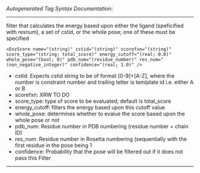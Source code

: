 _Autogenerated Tag Syntax Documentation:_

---
filter that calculates the energy based upon either the ligand (speficified with resnum), a set of cstid, or the whole pose; one of these must be specified

```
<EnzScore name="(string)" cstid="(string)" scorefxn="(string)" score_type="(string; total_score)" energy_cutoff="(real; 0.0)" whole_pose="(bool; 0)" pdb_num="(residue_number)" res_num="(non_negative_integer)" confidence="(real; 1.0)" />
```

-   cstid: Expects cstid string to be of format [0-9]+[A-Z], where the number is constraint number and trailing letter is temlplate id i.e. either A or B
-   scorefxn: XRW TO DO
-   score_type: type of score to be evaluated; default is total_score
-   energy_cutoff: filters the energy based upon this cutoff value
-   whole_pose: determines whether to evalue the score based upon the whole pose or not
-   pdb_num: Residue number in PDB numbering (residue number + chain ID)
-   res_num: Residue number in Rosetta numbering (sequentially with the first residue in the pose being 1
-   confidence: Probability that the pose will be filtered out if it does not pass this Filter

---
